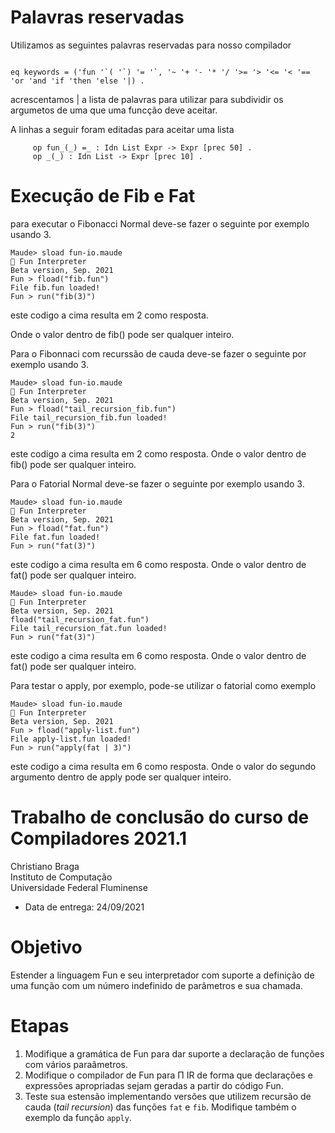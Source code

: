 # Palavras reservadas

Utilizamos as seguintes palavras reservadas para nosso compilador

```

eq keywords = ('fun '`( '`) '= '`, '~ '+ '- '* '/ '>= '> '<= '< '== 'or 'and 'if 'then 'else '|) .

```

acrescentamos | a lista de palavras para utilizar para subdividir os argumetos de uma que uma funcção deve aceitar.

A linhas a seguir foram editadas para aceitar uma lista 

```
     op fun_(_) =_ : Idn List Expr -> Expr [prec 50] .
     op _(_) : Idn List -> Expr [prec 10] . 
```


# Execução de Fib e Fat

para executar o Fibonacci Normal deve-se fazer o seguinte por exemplo usando 3.

```
Maude> sload fun-io.maude
🎉 Fun Interpreter
Beta version, Sep. 2021
Fun > fload("fib.fun")
File fib.fun loaded!
Fun > run("fib(3)")

````
este codigo a cima resulta em 2 como resposta.

Onde o valor dentro de fib() pode ser qualquer inteiro.

Para o Fibonnaci com recurssão de cauda deve-se fazer o seguinte por exemplo usando 3. 

```
Maude> sload fun-io.maude
🎉 Fun Interpreter
Beta version, Sep. 2021
Fun > fload("tail_recursion_fib.fun")
File tail_recursion_fib.fun loaded!
Fun > run("fib(3)")
2
```

este codigo a cima resulta em 2 como resposta.
Onde o valor dentro de fib() pode ser qualquer inteiro.

Para o Fatorial Normal deve-se fazer o seguinte por exemplo usando 3.

```
Maude> sload fun-io.maude
🎉 Fun Interpreter
Beta version, Sep. 2021
Fun > fload("fat.fun")
File fat.fun loaded!
Fun > run("fat(3)")

````

este codigo a cima resulta em 6 como resposta.
Onde o valor dentro de fat() pode ser qualquer inteiro.


```
Maude> sload fun-io.maude
🎉 Fun Interpreter
Beta version, Sep. 2021
fload("tail_recursion_fat.fun")
File tail_recursion_fat.fun loaded!
Fun > run("fat(3)")

````

este codigo a cima resulta em 6 como resposta.
Onde o valor dentro de fat() pode ser qualquer inteiro.


Para testar o apply, por exemplo, pode-se utilizar o fatorial como exemplo 

```
Maude> sload fun-io.maude
🎉 Fun Interpreter
Beta version, Sep. 2021
Fun > fload("apply-list.fun")
File apply-list.fun loaded!
Fun > run("apply(fat | 3)")

````

este codigo a cima resulta em 6 como resposta.
Onde o valor do segundo argumento dentro de apply pode ser qualquer inteiro.

# Trabalho de conclusão do curso de Compiladores 2021.1

Christiano Braga  
Instituto de Computação  
Universidade Federal Fluminense

- Data de entrega: 24/09/2021

# Objetivo

Estender a linguagem Fun e seu interpretador com suporte a definição
de uma função com um número indefinido de parâmetros e sua chamada.

# Etapas

1. Modifique a gramática de Fun para dar suporte a declaração de
   funções com vários paraâmetros.
2. Modifique o compilador de Fun para Π IR de forma que declarações e
   expressões apropriadas sejam geradas a partir do código Fun.
3. Teste sua estensão implementando versões que utilizem recursão de
   cauda (_tail recursion_) das funções ```fat``` e ```fib```. Modifique também o
   exemplo da função ```apply```.